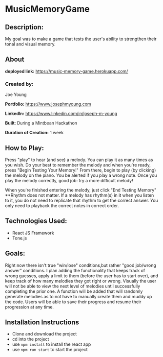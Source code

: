 # MusicMemoryGame

## Description:

My goal was to make a game that tests the user's ability to strengthen their tonal and visual memory.

## About

**deployed link:** https://music-memory-game.herokuapp.com/

### **Created by:**

Joe Young

**Portfolio:** https://www.josephmyoung.com

**LinkedIn:** https://www.linkedin.com/in/joseph-m-young

**Built**: During a Mintbean Hackathon

**Duration of Creation:** 1 week

## How to Play:

Press "play" to hear (and see) a melody. You can play it as many times as you wish. Do your best to remember the melody and when you're ready, press "Begin Testing Your Memory!"
From there, begin to play (by clicking) the melody on the piano. You be alerted if you play a wrong note. Once you play the melody correctly, good job: try a more difficult melody!

When you're finished entering the melody, just click "End Testing Memory"
\*\*Rhythm does not matter. If a melody has rhythm(s) in it when you listen to it, you do not need to replicate that rhythm to get the correct answer. You only need to playback the correct notes in correct order.

## **Technologies Used:**

- React JS Framework
- Tone.js

## Goals:

Right now there isn't true "win/lose" conditions,but rather "good job/wrong answer" conditions. I plan adding the functionality that keeps track of wrong guesses, apply a limit to them (before the user has to start over), and keep track of how many melodies they got right or wrong.
Visually the user will not be able to view the next level of melodies until successfully completing the prior one. A function will be added that will randomly generate melodies as to not have to manually create them and muddy up the code.
Users will be able to save their progress and resume their progression at any time.

## Installation Instructions

- Clone and download the project
- cd into the project
- use `npm install` to install the react app
- use `npm run start` to start the project
